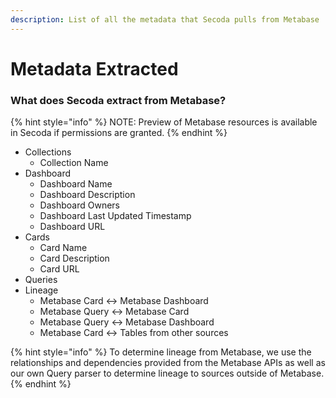 ```yaml
---
description: List of all the metadata that Secoda pulls from Metabase
---
```


# Metadata Extracted

### What does Secoda extract from Metabase?

{% hint style="info" %}
NOTE: Preview of Metabase resources is available in Secoda if permissions are granted.&#x20;
{% endhint %}

* Collections
  * Collection Name
* Dashboard
  * Dashboard Name
  * Dashboard Description
  * Dashboard Owners
  * Dashboard Last Updated Timestamp
  * Dashboard URL
* Cards
  * Card Name
  * Card Description
  * Card URL
* Queries
* Lineage
  * Metabase Card <-> Metabase Dashboard
  * Metabase Query <-> Metabase Card
  * Metabase Query <-> Metabase Dashboard
  * Metabase Card <-> Tables from other sources

{% hint style="info" %}
To determine lineage from Metabase, we use the relationships and dependencies provided from the Metabase APIs as well as our own Query parser to determine lineage to sources outside of Metabase.
{% endhint %}
